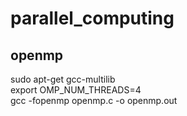 # parallel_computing

## openmp  
sudo apt-get gcc-multilib   
export OMP_NUM_THREADS=4  
gcc -fopenmp openmp.c -o openmp.out  
